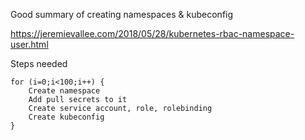 

Good summary of creating namespaces & kubeconfig

https://jeremievallee.com/2018/05/28/kubernetes-rbac-namespace-user.html


Steps needed

```
for (i=0;i<100;i++) {
    Create namespace
    Add pull secrets to it
    Create service account, role, rolebinding
    Create kubeconfig
}

```